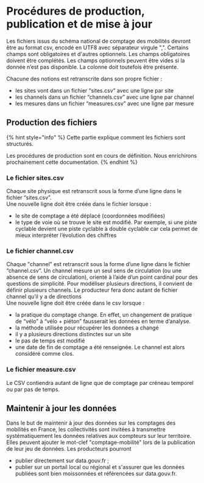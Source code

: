 # Procédures de production, publication et de mise à jour

Les fichiers issus du schéma national de comptage des mobilités devront être au format csv, encodé en UTF8 avec séparateur virgule ",". Certains champs sont obligatoires et d'autres optionnels. Les champs obligatoires doivent être complétés. Les champs optionnels peuvent être vides si la donnée n’est pas disponible. La colonne doit toutefois être présente.

Chacune des notions est retranscrite dans son propre fichier :

* les sites vont dans un fichier “sites.csv” avec une ligne par site
* les channels dans un fichier “channels.csv” avec une ligne par channel
* les mesures dans un fichier “measures.csv” avec une ligne par mesure

## Production des fichiers 

{% hint style="info" %}
Cette partie explique comment les fichiers sont structurés. 

Les procédures de production sont en cours de définition. Nous enrichirons prochainement cette documentation.
{% endhint %}

### Le fichier sites.csv 

Chaque site physique est retranscrit sous la forme d’une ligne dans le fichier “sites.csv”.  
Une nouvelle ligne doit être créée dans le fichier lorsque :

* le site de comptage a été déplacé \(coordonnées modifiées\)
* le type de voie où se trouve le site est modifié. Par exemple, si une piste cyclable devient une piste cyclable à double cyclable car cela permet de mieux interpréter l’évolution des chiffres

### Le fichier channel.csv

Chaque "channel" est retranscrit sous la forme d’une ligne dans le fichier “channel.csv”. Un channel mesure un seul sens de circulation \(ou une absence de sens de circulation\), orienté à l’aide d’un point cardinal pour des questions de simplicité. Pour modéliser plusieurs directions, il convient de définir plusieurs channels. Le producteur fera donc autant de fichier channel qu’il y a de directions   
Une nouvelle ligne doit être créée dans le csv lorsque : 

* la pratique du comptage change. En effet, un changement de pratique de “vélo” à “vélo + piéton” fausserait les données en terme d’analyse.
* la méthode utilisée pour récupérer les données a changé
* il y a plusieurs directions distinctes sur un site
* le pas de temps est modifié 
* une date de fin de comptage a été renseignée. Le channel est alors considéré comme clos. 

### Le fichier measure.csv 

Le CSV contiendra autant de ligne que de comptage par créneau temporel ou par pas de temps. 

## Maintenir à jour les données 

Dans le but de maintenir à jour des données sur les comptages des mobilités en France, les collectivités sont invitées à transmettre systématiquement les données relatives aux compteurs sur leur territoire. Elles peuvent ajouter le mot-clef "comptage-mobilité" lors de la publication de leur jeu de données. Les producteurs pourront 

* publier directement sur data.gouv.fr ;
* publier sur un portail local ou régional et s'assurer que les données publiées sont bien moissonnées et référencées sur data.gouv.fr.

